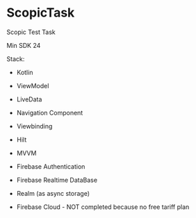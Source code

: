 # ScopicTask
Scopic Test Task

Min SDK 24

Stack:
- Kotlin
- ViewModel
- LiveData
- Navigation Component
- Viewbinding
- Hilt


- MVVM
- Firebase Authentication
- Firebase Realtime DataBase
- Realm (as async storage)
- Firebase Cloud - NOT completed because no free tariff plan
